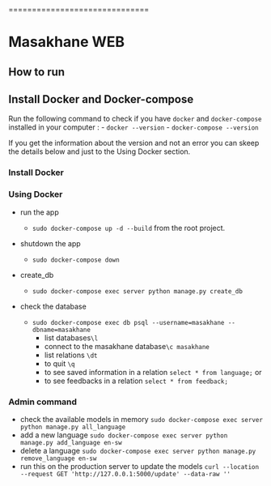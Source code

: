 ==============================

# Masakhane WEB




## How to run

## Install Docker and Docker-compose 

Run the following command to check if you have `docker` and `docker-compose` installed in your computer :
    - `docker --version`
    - `docker-compose --version`

If you get the information about the version and not an error you can skeep the details below and just to the Using Docker section. 


### Install Docker 



### Using Docker 

- run the app 
    * `sudo docker-compose up -d --build` from the root project. 
- shutdown the app
    * `sudo docker-compose down` 

- create_db
    * `sudo docker-compose exec server python manage.py create_db`

- check the database
    * `sudo docker-compose exec db psql --username=masakhane --dbname=masakhane`
        * list databases`\l`
        * connect to the masakhane database`\c masakhane`
        * list relations `\dt`
        * to quit `\q`
        * to see saved information in a relation `select * from language;`
        or 
        * to see feedbacks in a relation `select * from feedback;`

### Admin command 

- check the available models in memory `sudo docker-compose exec server python manage.py all_language`
- add a new language `sudo docker-compose exec server python manage.py add_language en-sw`
- delete a language `sudo docker-compose exec server python manage.py remove_language en-sw`
- run this on the production server to update the models `curl --location --request GET 'http://127.0.0.1:5000/update' --data-raw ''`



